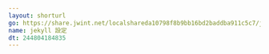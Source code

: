 ```yaml
---
layout: shorturl
go: https://share.jwint.net/localshareda10798f8b9bb16bd2baddba911c5c7/jekyll%20setup
name: jekyll 設定
dt: 244804184835
---
```

